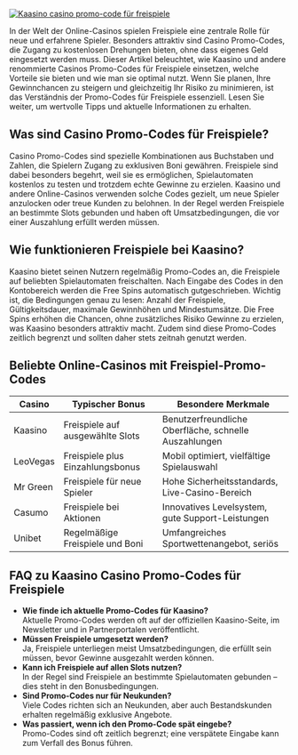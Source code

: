 [![Kaasino casino promo-code für freispiele](https://123-caf.pages.dev/gitsignup.png)](https://vrmoo.ru/Bt82HjjY)

<p>In der Welt der Online-Casinos spielen Freispiele eine zentrale Rolle für neue und erfahrene Spieler. Besonders attraktiv sind Casino Promo-Codes, die Zugang zu kostenlosen Drehungen bieten, ohne dass eigenes Geld eingesetzt werden muss. Dieser Artikel beleuchtet, wie Kaasino und andere renommierte Casinos Promo-Codes für Freispiele einsetzen, welche Vorteile sie bieten und wie man sie optimal nutzt. Wenn Sie planen, Ihre Gewinnchancen zu steigern und gleichzeitig Ihr Risiko zu minimieren, ist das Verständnis der Promo-Codes für Freispiele essenziell. Lesen Sie weiter, um wertvolle Tipps und aktuelle Informationen zu erhalten.</p>  <h2>Was sind Casino Promo-Codes für Freispiele?</h2> <p>Casino Promo-Codes sind spezielle Kombinationen aus Buchstaben und Zahlen, die Spielern Zugang zu exklusiven Boni gewähren. Freispiele sind dabei besonders begehrt, weil sie es ermöglichen, Spielautomaten kostenlos zu testen und trotzdem echte Gewinne zu erzielen. Kaasino und andere Online-Casinos verwenden solche Codes gezielt, um neue Spieler anzulocken oder treue Kunden zu belohnen. In der Regel werden Freispiele an bestimmte Slots gebunden und haben oft Umsatzbedingungen, die vor einer Auszahlung erfüllt werden müssen.</p>  <h2>Wie funktionieren Freispiele bei Kaasino?</h2> <p>Kaasino bietet seinen Nutzern regelmäßig Promo-Codes an, die Freispiele auf beliebten Spielautomaten freischalten. Nach Eingabe des Codes in den Kontobereich werden die Free Spins automatisch gutgeschrieben. Wichtig ist, die Bedingungen genau zu lesen: Anzahl der Freispiele, Gültigkeitsdauer, maximale Gewinnhöhen und Mindestumsätze. Die Free Spins erhöhen die Chancen, ohne zusätzliches Risiko Gewinne zu erzielen, was Kaasino besonders attraktiv macht. Zudem sind diese Promo-Codes zeitlich begrenzt und sollten daher stets zeitnah genutzt werden.</p>  <h2>Beliebte Online-Casinos mit Freispiel-Promo-Codes</h2> <table>   <thead>     <tr>       <th>Casino</th>       <th>Typischer Bonus</th>       <th>Besondere Merkmale</th>     </tr>   </thead>   <tbody>     <tr>       <td>Kaasino</td>       <td>Freispiele auf ausgewählte Slots</td>       <td>Benutzerfreundliche Oberfläche, schnelle Auszahlungen</td>     </tr>     <tr>       <td>LeoVegas</td>       <td>Freispiele plus Einzahlungsbonus</td>       <td>Mobil optimiert, vielfältige Spielauswahl</td>     </tr>     <tr>       <td>Mr Green</td>       <td>Freispiele für neue Spieler</td>       <td>Hohe Sicherheitsstandards, Live-Casino-Bereich</td>     </tr>     <tr>       <td>Casumo</td>       <td>Freispiele bei Aktionen</td>       <td>Innovatives Levelsystem, gute Support-Leistungen</td>     </tr>     <tr>       <td>Unibet</td>       <td>Regelmäßige Freispiele und Boni</td>       <td>Umfangreiches Sportwettenangebot, seriös</td>     </tr>   </tbody> </table>  <h2>FAQ zu Kaasino Casino Promo-Codes für Freispiele</h2> <ul>   <li><strong>Wie finde ich aktuelle Promo-Codes für Kaasino?</strong><br>Aktuelle Promo-Codes werden oft auf der offiziellen Kaasino-Seite, im Newsletter und in Partnerportalen veröffentlicht.</li>   <li><strong>Müssen Freispiele umgesetzt werden?</strong><br>Ja, Freispiele unterliegen meist Umsatzbedingungen, die erfüllt sein müssen, bevor Gewinne ausgezahlt werden können.</li>   <li><strong>Kann ich Freispiele auf allen Slots nutzen?</strong><br>In der Regel sind Freispiele an bestimmte Spielautomaten gebunden – dies steht in den Bonusbedingungen.</li>   <li><strong>Sind Promo-Codes nur für Neukunden?</strong><br>Viele Codes richten sich an Neukunden, aber auch Bestandskunden erhalten regelmäßig exklusive Angebote.</li>   <li><strong>Was passiert, wenn ich den Promo-Code spät eingebe?</strong><br>Promo-Codes sind oft zeitlich begrenzt; eine verspätete Eingabe kann zum Verfall des Bonus führen.</li> </ul>